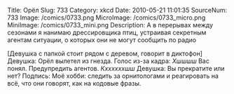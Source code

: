 Title: Орёл 
Slug: 733 
Category: xkcd 
Date: 2010-05-21 11:01:35 
SourceNum: 733 
Image: /comics/0733.png 
MicroImage: /comics/0733_micro.png 
MiniImage: /comics/0733_mini.png 
Description: А в перерывах между сезонами я нанимаю дрессировщика птиц, устраивая секретным агентам ситуации, о которых они не могут сообщить по радио 

[Девушка с папкой стоит рядом с деревом, говорит в диктофон]
Девушка: Орёл вылетел из гнезда.
Голос из-за кадра: *Хшшшш* Вас понял. Предупредить агентов. *Кххххххшш*
Девушка: Вы прекратите или нет?
Подпись: Моё хобби: следить за орнитологами и реагировать на всё, что они говорят, как на кодовые фразы.